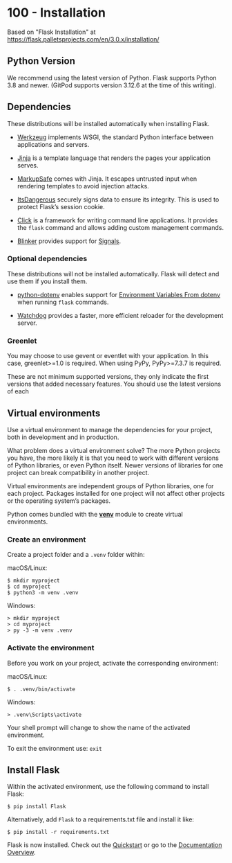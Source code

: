 # 100 - Installation

Based on "Flask Installation" at https://flask.palletsprojects.com/en/3.0.x/installation/

## Python Version

We recommend using the latest version of Python. Flask supports Python 3.8 and newer. (GitPod supports version 3.12.6 at the time of this writing).

## Dependencies

These distributions will be installed automatically when installing Flask.

- [Werkzeug](https://palletsprojects.com/p/werkzeug/) implements WSGI, the standard Python interface between applications and servers.

- [Jinja](https://palletsprojects.com/p/jinja/) is a template language that renders the pages your application serves.

- [MarkupSafe](https://palletsprojects.com/p/markupsafe/) comes with Jinja. It escapes untrusted input when rendering templates to avoid injection attacks.

- [ItsDangerous](https://palletsprojects.com/p/itsdangerous/) securely signs data to ensure its integrity. This is used to protect Flask’s session cookie.

- [Click](https://palletsprojects.com/p/click/) is a framework for writing command line applications. It provides the ```flask``` command and allows adding custom management commands.

- [Blinker](https://blinker.readthedocs.io/) provides support for [Signals](https://flask.palletsprojects.com/en/3.0.x/signals/).

### Optional dependencies

These distributions will not be installed automatically. Flask will detect and use them if you install them.

- [python-dotenv](https://github.com/theskumar/python-dotenv#readme) enables support for [Environment Variables From dotenv](https://flask.palletsprojects.com/en/3.0.x/cli/#dotenv) when running ```flask``` commands.

- [Watchdog](https://pythonhosted.org/watchdog/) provides a faster, more efficient reloader for the development server.

### Greenlet

You may choose to use gevent or eventlet with your application. In this case, greenlet>=1.0 is required. When using PyPy, PyPy>=7.3.7 is required.

These are not minimum supported versions, they only indicate the first versions that added necessary features. You should use the latest versions of each

## Virtual environments

Use a virtual environment to manage the dependencies for your project, both in development and in production.

What problem does a virtual environment solve? The more Python projects you have, the more likely it is that you need to work with different versions of Python libraries, or even Python itself. Newer versions of libraries for one project can break compatibility in another project.

Virtual environments are independent groups of Python libraries, one for each project. Packages installed for one project will not affect other projects or the operating system’s packages.

Python comes bundled with the **[venv](https://docs.python.org/3/library/venv.html#module-venv)** module to create virtual environments.

### Create an environment

Create a project folder and a ```.venv``` folder within:

macOS/Linux:

```
$ mkdir myproject
$ cd myproject
$ python3 -m venv .venv
```

Windows:

```
> mkdir myproject
> cd myproject
> py -3 -m venv .venv
```

### Activate the environment

Before you work on your project, activate the corresponding environment:

macOS/Linux:

```
$ . .venv/bin/activate
```

Windows:

```
> .venv\Scripts\activate
```

Your shell prompt will change to show the name of the activated environment.

To exit the environment use: ```exit```

## Install Flask

Within the activated environment, use the following command to install Flask:

```
$ pip install Flask
```

Alternatively, add ```Flask``` to a requirements.txt file and install it like:

```
$ pip install -r requirements.txt
```

Flask is now installed. Check out the [Quickstart](https://flask.palletsprojects.com/en/3.0.x/quickstart/) or go to the [Documentation Overview](https://flask.palletsprojects.com/en/3.0.x/).